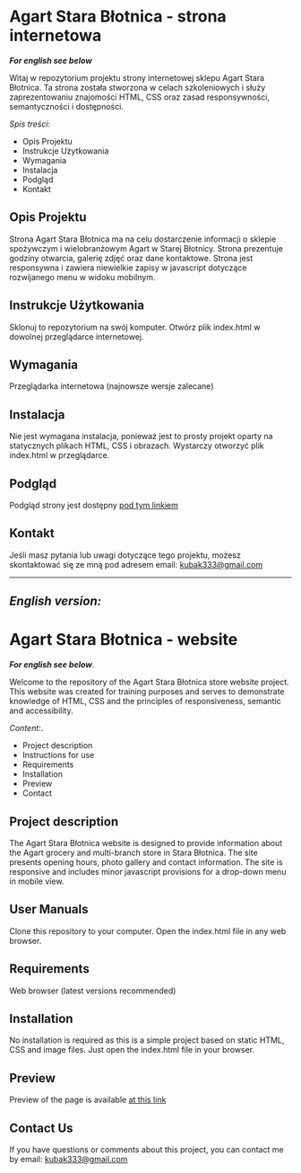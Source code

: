 # Agart Stara Błotnica - strona internetowa
***For english see below***

Witaj w repozytorium projektu strony internetowej sklepu Agart Stara Błotnica. Ta strona została stworzona w celach szkoleniowych i służy zaprezentowaniu znajomości HTML, CSS oraz zasad responsywności, semantyczności i dostępności. 

*Spis treści:*
- Opis Projektu
- Instrukcje Użytkowania
- Wymagania
- Instalacja
- Podgląd
- Kontakt

## Opis Projektu
Strona Agart Stara Błotnica ma na celu dostarczenie informacji o sklepie spożywczym i wielobranżowym Agart w Starej Błotnicy. Strona prezentuje godziny otwarcia, galerię zdjęć oraz dane kontaktowe. Strona jest responsywna i zawiera niewielkie zapisy w javascript dotyczące rozwijanego menu w widoku mobilnym. 

## Instrukcje Użytkowania
Sklonuj to repozytorium na swój komputer.
Otwórz plik index.html w dowolnej przeglądarce internetowej.

## Wymagania
Przeglądarka internetowa (najnowsze wersje zalecane)

## Instalacja
Nie jest wymagana instalacja, ponieważ jest to prosty projekt oparty na statycznych plikach HTML, CSS i obrazach. Wystarczy otworzyć plik index.html w przeglądarce.

## Podgląd
Podgląd strony jest dostępny [pod tym linkiem](kubak333.github.io/agart-landing-page)

## Kontakt
Jeśli masz pytania lub uwagi dotyczące tego projektu, możesz skontaktować się ze mną pod adresem email: kubak333@gmail.com

----
*English version:* 
----

# Agart Stara Błotnica - website
***For english see below***.

Welcome to the repository of the Agart Stara Błotnica store website project. This website was created for training purposes and serves to demonstrate knowledge of HTML, CSS and the principles of responsiveness, semantic and accessibility. 

*Content:*.
- Project description
- Instructions for use
- Requirements
- Installation
- Preview
- Contact

## Project description
The Agart Stara Błotnica website is designed to provide information about the Agart grocery and multi-branch store in Stara Błotnica. The site presents opening hours, photo gallery and contact information. The site is responsive and includes minor javascript provisions for a drop-down menu in mobile view. 

## User Manuals
Clone this repository to your computer.
Open the index.html file in any web browser.

## Requirements
Web browser (latest versions recommended)

## Installation
No installation is required as this is a simple project based on static HTML, CSS and image files. Just open the index.html file in your browser.

## Preview
Preview of the page is available [at this link](kubak333.github.io/agart-landing-page)

## Contact Us
If you have questions or comments about this project, you can contact me by email: kubak333@gmail.com